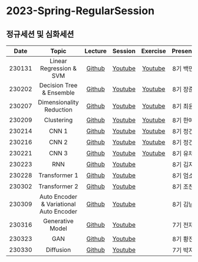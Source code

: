 # 2023-Spring-RegularSession
## 정규세션 및 심화세션
|Date|Topic|Lecture|Session|Exercise|Presenter|
|:---:|:---:|:---:|:---:|:---:|:---:|
|230131|Linear Regression & SVM|[Github](https://github.com/DataScience-Lab-Yonsei/2023-Spring-RegularSession/tree/main/%5B0131%5D_LinearRegression_and_SVM/lecture)|[Youtube](https://youtu.be/2n0-HaP1ASw)|[Youtube](https://youtu.be/BnV0m4jOb6g)|8기 백민준|
|230202|Decision Tree & Ensemble|[Github](https://github.com/DataScience-Lab-Yonsei/2023-Spring-RegularSession/tree/main/%5B0202%5D_DecisionTree_and_Ensemble/lecture)|[Youtube](https://youtu.be/c2NBn45cEz4)|[Youtube](https://youtu.be/fuXRQUGfSsk)|8기 장준혁|
|230207|Dimensionality Reduction|[Github](https://github.com/DataScience-Lab-Yonsei/2023-Spring-RegularSession/tree/main/%5B0207%5D_Dimensionality_Reduction/lecture)|[Youtube](https://youtu.be/URElPfPKnYo)|[Youtube](https://youtu.be/dVN2Ol_o20Q)|8기 최윤서|
|230209|Clustering|[Github](https://github.com/DataScience-Lab-Yonsei/2023-Spring-RegularSession/tree/main/%5B0209%5D_Clustering/lecture)|[Youtube](https://youtu.be/WrXwOhHKfzo)|[Youtube](https://youtu.be/tOUWl08wQFI)|8기 한예림|
|230214|CNN 1|[Github](https://github.com/DataScience-Lab-Yonsei/2023-Spring-RegularSession/tree/main/%5B0214%5D_CNN1/lecture)|[Youtube](https://youtu.be/t8S2pttmYLs)|[Youtube](https://youtu.be/eBgKmm1zR_0)|8기 정건우|
|230216|CNN 2|[Github](https://github.com/DataScience-Lab-Yonsei/2023-Spring-RegularSession/tree/main/%5B0216%5D_CNN2/lecture)|[Youtube](https://youtu.be/Og9pbtl9lXM)|[Youtube](https://youtu.be/eBgKmm1zR_0)|8기 정건우|
|230221|CNN 3|[Github](https://github.com/DataScience-Lab-Yonsei/2023-Spring-RegularSession/tree/main/%5B0221%5D_CNN3/lecture)|[Youtube](https://youtu.be/CO5bGUC5Y1k)|[Youtube](https://youtu.be/BzV3hpIy6lI)|8기 유채원|
|230223|RNN|[Github](https://github.com/DataScience-Lab-Yonsei/2023-Spring-RegularSession/tree/main/%5B0223%5D_RNN/lecture)|[Youtube](https://youtu.be/R1mzSOSLskI)||8기 김지희|
|230228|Transformer 1|[Github](https://github.com/DataScience-Lab-Yonsei/2023-Spring-RegularSession/tree/main/%5B0228_0302%5D_Transformer_1_2/lecture)|[Youtube](https://youtu.be/ex9Wulo7wxM)||8기 엄소은|
|230302|Transformer 2|[Github](https://github.com/DataScience-Lab-Yonsei/2023-Spring-RegularSession/tree/main/%5B0228_0302%5D_Transformer_1_2/lecture)|[Youtube](https://youtu.be/Q0N-MyRaRRE)||8기 조찬형|
|230309|Auto Encoder & Variational Auto Encoder|[Github](https://github.com/DataScience-Lab-Yonsei/2023-Spring-RegularSession/tree/main/%5B0309%5D_AE_and_VAE/lecture)|[Youtube](https://youtu.be/dhbavCgYxkQ)||8기 김남훈|
|230316|Generative Model|[Github](https://github.com/DataScience-Lab-Yonsei/2023-Spring-RegularSession/tree/main/%5B0316%5D_Generative_Model/lecture)|[Youtube](https://youtu.be/i25WnSl3-As)||7기 전재현|
|230323|GAN|[Github](https://github.com/DataScience-Lab-Yonsei/2023-Spring-RegularSession/tree/main/%5B0323%5D_GAN/lecture)|[Youtube](https://youtu.be/zo8s7YZf4r0)||8기 황진우|
|230330|Diffusion|[Github](https://github.com/DataScience-Lab-Yonsei/2023-Spring-RegularSession/tree/main/%5B0330%5D_Diffusion/lecture)|[Youtube]()||7기 박지호|
